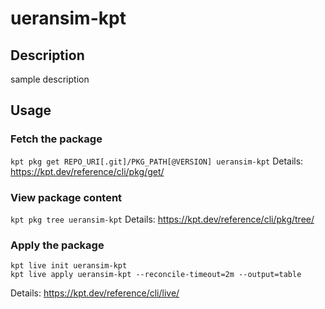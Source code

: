 # ueransim-kpt

## Description
sample description

## Usage

### Fetch the package
`kpt pkg get REPO_URI[.git]/PKG_PATH[@VERSION] ueransim-kpt`
Details: https://kpt.dev/reference/cli/pkg/get/

### View package content
`kpt pkg tree ueransim-kpt`
Details: https://kpt.dev/reference/cli/pkg/tree/

### Apply the package
```
kpt live init ueransim-kpt
kpt live apply ueransim-kpt --reconcile-timeout=2m --output=table
```
Details: https://kpt.dev/reference/cli/live/
